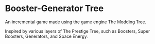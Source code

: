 # Booster-Generator Tree

An incremental game made using the game engine The Modding Tree.

Inspired by various layers of The Prestige Tree, such as Boosters, Super Boosters, Generators, and Space Energy.
